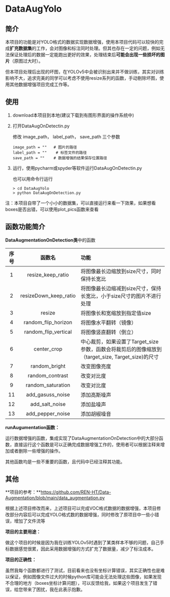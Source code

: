 # DataAugYolo

## 简介

本项目的功能是对YOLO格式的数据实现数据增强，使用本项目代码可以较快的完成**扩充数据集**的工作，会对图像和标注同时处理。但其也存在一定的问题，例如无法保证处理后的数据一定能跑出更好的效果，处理结束后**可能会出现一些损坏的图片**（原图过大时）。

但本项目处理后出现的坏图，在YOLOv5中会被识别出来并不做训练，其实对训练影响不大，追求完美的同学可以考虑不使用resize系列的函数，手动剔除坏图，使用其他数据增强项目完成工作等。

## 使用

1. download本项目到本地(建议下载到有图形界面的操作系统中)

2. 打开DataAugOnDetectin.py

   修改 image_path， label_path， save_path 三个参数

   ```
   image_path = ""   # 图片的路径 
   label_path = ""	  # 标签文件的路径
   save_path = ""    # 数据增强的结果保存位置路径
   ```

3. 运行，使用pycharm或spyder等软件运行DataAugOnDetectin.py

   也可以用命令行运行 

   ```
   > cd DataAugYolo
   > python DataAugOnDetection.py
   ```

注：本项目自带了一个小小的数据集，可以直接运行来看一下效果，如果想看boxes是否出错，可以使用plot_pics函数来查看

## 函数功能简介

**DataAugmentationOnDetection类**中的函数

| 序号 |        函数名         | 功能                                                         |
| :--: | :-------------------: | :----------------------------------------------------------- |
|  1   |   resize_keep_ratio   | 将图像最长边缩放到size尺寸，同时保持长宽比                   |
|  2   | resizeDown_keep_ratio | 将图像最长边缩减到size尺寸，保持长宽比，小于size尺寸的图片不进行处理 |
|  3   |        resize         | 将图像长和宽缩放到指定值size                                 |
|  4   |  random_flip_horizon  | 将图像水平翻转（镜像）                                       |
|  5   | random_flip_vertical  | 将图像竖直翻转（倒立）                                       |
|  6   |      center_crop      | 中心裁剪，如果设置了Target_size参数，函数会将裁剪后的图像缩放到（target_size, Target_size)的尺寸 |
|  7   |     random_bright     | 改变图像亮度                                                 |
|  8   |    random_contrast    | 改变对比度                                                   |
|  9   |   random_saturation   | 改变对比度                                                   |
|  11  |   add_gasuss_noise    | 添加高斯噪声                                                 |
|  12  |    add_salt_noise     | 添加盐噪声                                                   |
|  13  |   add_pepper_noise    | 添加胡椒噪音                                                 |

**runAugumentation函数：**

运行数据增强的函数，集成实现了DataAugmentationOnDetection中的大部分函数，直接运行这个函数是可以正确完成数据增强工作的，使用者可以根据注释来增加或者删除一些增强的操作。

其他函数均是一些不重要的函数，且代码中已经注释其功能。

## 其他

**项目的参考：**https://github.com/REN-HT/Data-Augmentation/blob/main/data_augmentation.py

根据上述项目修改而来，上述项目可以完成VOC格式数据的数据增强，本项目修改部分内容后可以完成YOLO格式数的数据增强，同时修改了原项目中一些小错误，增加了文件流等

**项目的主要用途：**

做这个项目的时候是因为我在训练YOLOv5时遇到了某类样本不够的问题，自己手标数据感觉很累，因此采用数据增强的方式扩充了数据量，减少了标注成本。

**项目的正确性：**

虽然我每个函数都进行了测试，目前看来也没有坐标计算错误，其实正确性也是难以保证，例如图像文件过大的时候python库可能会无法处理这些图像，如果发现不合理的地方（boxes坐标计算问题），可以反馈给我，如果这个项目发生了错误，给您带来了困扰，我在此表示抱歉。